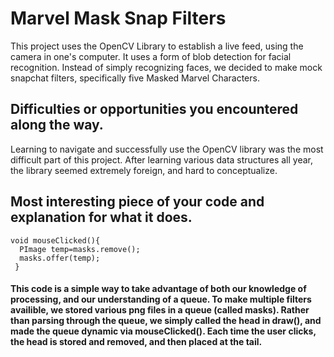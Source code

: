 # Marvel Mask Snap Filters
This project uses the OpenCV Library to establish a live feed, using the camera in one's computer. It uses a form of blob detection for facial recognition. Instead of simply recognizing faces, we decided to make mock snapchat filters, specifically five Masked Marvel Characters. 
## Difficulties or opportunities you encountered along the way.
Learning to navigate and successfully use the OpenCV library was the most difficult part of this project. After learning various data structures all year, the library seemed extremely foreign, and hard to conceptualize. 
## Most interesting piece of your code and explanation for what it does.
``` 
void mouseClicked(){
  PImage temp=masks.remove();
  masks.offer(temp);
 }
```
#### This code is a simple way to take advantage of both our knowledge of processing, and our understanding of a queue. To make multiple filters availible, we stored various png files in a queue (called masks). Rather than parsing through the queue, we simply called the head in draw(), and made the queue dynamic via mouseClicked(). Each time the user clicks, the head is stored and removed, and then placed at the tail.
